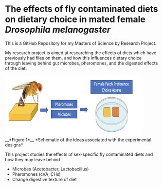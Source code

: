 # The effects of fly contaminated diets on dietary choice in mated female *Drosophila melanogaster*

This is a GitHub Repository for my Masters of Science by Research Project. 

My research project is aimed at researching the effects of diets which have previously had flies on them, and how this influences dietary choice through leaving behind gut microbes, pheromones, and the digested effects of the diet. 

<img title="droso pic" alt="drosopAlt text" src="/images/flycondition.png" width=450 height=200>
__*Figure 1*__ *Schematic of the ideas associated with the experimental designs*

This project studies the effects of sex-specific fly contaminated diets and how they may leave behind
- Microbes (Acetobacter, Lactobacillus)
- Pheromones (cVA, CHs)
- Change digestive texture of diet


